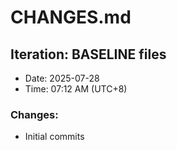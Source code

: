 # CHANGES.md

## Iteration: BASELINE files
- Date: 2025-07-28
- Time: 07:12 AM (UTC+8)

### Changes:
- Initial commits